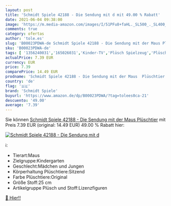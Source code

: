 ```yaml
---
layout: post
title: 'Schmidt Spiele 42188 - Die Sendung mit d mit 49.00 % Rabatt'
date: 2021-06-04 09:38:00
image: 'https://m.media-amazon.com/images/I/51PFu8+faHL._SL500_._SL400_.jpg'
comments: true
category: ofertas
author: 'tole.es'
slug: 'B00023PDWA-de Schmidt Spiele 42188 - Die Sendung mit der Maus Plüschtier'
sku: 'B00023PDWA-de'
tags: [ '1356240031','165026031','Kinder-TV','Plüsch Spielzeug','Plüschfiguren','Plüschtiere','Produkte','Produktwelt','Sendung mit der Maus','Spielwaren','Spielzeug','TV-Lieblingsstars','Themenwelt','bis 20 €','nach Preis','schmidt spiele', ]
actualPrice: 7.39 EUR
currency: EUR
price: 7.39
comparePrice: 14.49 EUR
prodname: 'Schmidt Spiele 42188 - Die Sendung mit der Maus  Plüschtier'
country: 'de'
flag: '🇩🇪'
brand: 'Schmidt Spiele'
buyurl: 'https://www.amazon.de/dp/B00023PDWA/?tag=tolees0ca-21'
descuento: '49.00'
average: '7.39'
---
```


Sie können [Schmidt Spiele 42188 - Die Sendung mit der Maus  Plüschtier](https://www.amazon.de/dp/B00023PDWA/?tag=tolees0ca-21) mit Preis 7.39 EUR (original: 14.49 EUR) 49.00 % Rabatt hier:

[![Schmidt Spiele 42188 - Die Sendung mit d](https://m.media-amazon.com/images/I/51PFu8+faHL._SL500_._SL400_.jpg)](https://www.amazon.de/dp/B00023PDWA/?tag=tolees0ca-21)

ℹ️:

- Tierart:Maus
- Zielgruppe:Kindergarten
- Geschlecht:Mädchen und Jungen
- Körperhaltung Plüschtiere:Sitzend
- Farbe Plüschtiere:Original
- Größe Stoff:25 cm
- Artikelgruppe Plüsch und Stoff:Lizenzfiguren

[🛒 Hier!!](https://www.amazon.de/dp/B00023PDWA/?tag=tolees0ca-21)
